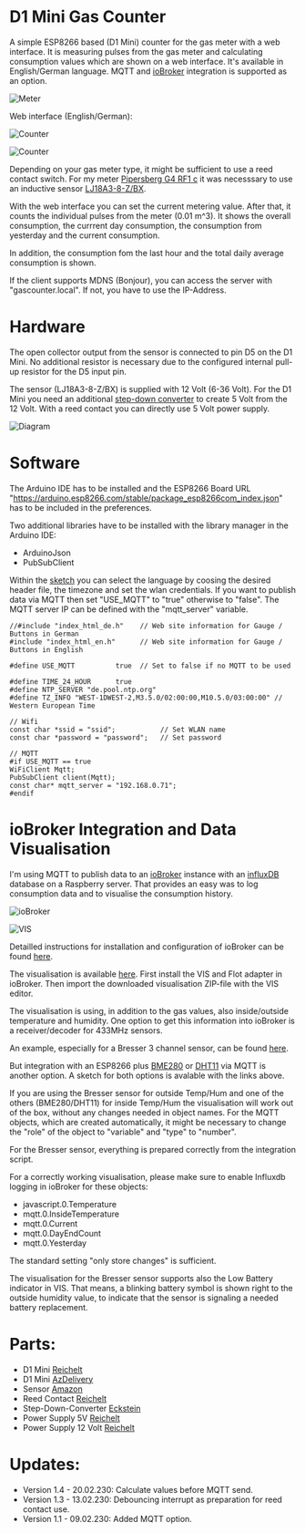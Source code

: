 # D1 Mini Gas Counter

A simple ESP8266 based (D1 Mini) counter for the gas meter with a web interface. It is measuring pulses from the gas meter and calculating consumption values which are shown on a web interface. It's available in English/German language. MQTT and [ioBroker](https://www.iobroker.net/) integration is supported as an option.

![Meter](https://github.com/AK-Homberger/D1Mini-GasCounter/blob/main/Meter.jpg)

Web interface (English/German):

![Counter](https://github.com/AK-Homberger/D1Mini-GasCounter/blob/main/Webclient_en.png)

![Counter](https://github.com/AK-Homberger/D1Mini-GasCounter/blob/main/Webclient_de.png)

Depending on your gas meter type, it might be sufficient to use a reed contact switch. For my meter [Pipersberg G4 RF1 c](https://www.pipersberg.de/wp-content/uploads/2019/12/Gas_81_Daten-Gaszaehler-RF1c-G4G6.pdf) it was necesssary to use an inductive sensor [LJ18A3-8-Z/BX](https://www.amazon.de/gp/product/B071FTP2ZP/ref=ppx_yo_dt_b_asin_title_o05_s00?ie=UTF8&psc=1).

With the web interface you can set the current metering value. After that, it counts the individual pulses from the meter (0.01 m^3).
It shows the overall consumption, the currrent day consumption, the consumption from yesterday and the current consumption.

In addition, the consumption fom the last hour and the total daily average consumption is shown.

If the client supports MDNS (Bonjour), you can access the server with "gascounter.local". If not, you have to use the IP-Address.

# Hardware
The open collector output from the sensor is connected to pin D5 on the D1 Mini. No additional resistor is necessary due to the configured internal pull-up resistor for the D5 input pin.

The sensor (LJ18A3-8-Z/BX) is supplied with 12 Volt (6-36 Volt). For the D1 Mini you need an additional [step-down converter](https://eckstein-shop.de/MiniDC-DCStep-downSpannungsreglerMP1584ENBuckPowerModuleOutout02C8-20V3A) to create 5 Volt from the 12 Volt. With a reed contact you can directly use 5 Volt power supply.

![Diagram](https://github.com/AK-Homberger/D1Mini-GasCounter/blob/main/Diagram.png)

# Software
The Arduino IDE has to be installed and the ESP8266 Board URL "https://arduino.esp8266.com/stable/package_esp8266com_index.json" has to be included in the preferences.

Two additional libraries have to be installed with the library manager in the Arduino IDE:

- ArduinoJson
- PubSubClient

Within the [sketch](https://github.com/AK-Homberger/D1Mini-GasCounter/blob/main/Gascounter/Gascounter.ino) you can select the language by coosing the desired header file, the timezone and set the wlan credentials.
If you want to publish data via MQTT then set "USE_MQTT" to "true" otherwise to "false". The MQTT server IP can be defined with the "mqtt_server" variable.

```
//#include "index_html_de.h"    // Web site information for Gauge / Buttons in German
#include "index_html_en.h"      // Web site information for Gauge / Buttons in English

#define USE_MQTT          true  // Set to false if no MQTT to be used

#define TIME_24_HOUR      true
#define NTP_SERVER "de.pool.ntp.org"
#define TZ_INFO "WEST-1DWEST-2,M3.5.0/02:00:00,M10.5.0/03:00:00" // Western European Time

// Wifi
const char *ssid = "ssid";           // Set WLAN name
const char *password = "password";   // Set password

// MQTT
#if USE_MQTT == true
WiFiClient Mqtt;
PubSubClient client(Mqtt);
const char* mqtt_server = "192.168.0.71";
#endif
```

# ioBroker Integration and Data Visualisation

I'm using MQTT to publish data to an [ioBroker](https://www.iobroker.net/) instance with an [influxDB](https://github.com/influxdata/influxdb#readme) database on a Raspberry server. That provides an easy was to log consumption data and to visualise the consumption history.

![ioBroker](https://github.com/AK-Homberger/D1Mini-GasCounter/blob/main/ioBroker.png)

![VIS](https://github.com/AK-Homberger/D1Mini-GasCounter/blob/main/ioBroker-VIS.png)

Detailled instructions for installation and configuration of ioBroker can be found [here](https://forum.iobroker.net/category/182/installation).

The visualisation is available [here](https://github.com/AK-Homberger/D1Mini-GasCounter/blob/main/VIS-Project.zip). 
First install the VIS and Flot adapter in ioBroker. Then import the downloaded visualisation ZIP-file with the VIS editor. 

The visualisation is using, in addition to the gas values, also inside/outside temperature and humidity. One option to get this information into ioBroker is a receiver/decoder for 433MHz sensors. 

An example, especially for a Bresser 3 channel sensor, can be found [here](https://github.com/AK-Homberger/Bresser-3CH-433MHz-T-H-Sensor-decoder). 

But integration with an ESP8266 plus [BME280](https://github.com/AK-Homberger/D1Mini-GasCounter/blob/main/BME280-MQTT-Sender/BME280-MQTT-Sender.ino) or [DHT11](https://github.com/AK-Homberger/D1Mini-GasCounter/blob/main/DHT11-MQTT-Sender/DHT11-MQTT-Sender.ino) via MQTT is another option. A sketch for both options is avalable with the links above.

If you are using the Bresser sensor for outside Temp/Hum and one of the others (BME280/DHT11) for inside Temp/Hum the visualisation will work out of the box, without any changes needed in object names. For the MQTT objects, which are created automatically, it might be necessary to change the "role" of the object to "variable" and "type" to "number". 

For the Bresser sensor, everything is prepared correctly from the integration script.

For a correctly working visualisation, please make sure to enable Influxdb logging in ioBroker for these objects:

- javascript.0.Temperature
- mqtt.0.InsideTemperature
- mqtt.0.Current
- mqtt.0.DayEndCount
- mqtt.0.Yesterday

The standard setting "only store changes" is sufficient.

The visualisation for the Bresser sensor supports also the Low Battery indicator in VIS. That means, a blinking battery symbol is shown right to the outside humidity value, to indicate that the sensor is signaling a needed battery replacement.

# Parts:

- D1 Mini [Reichelt](https://www.reichelt.de/de/en/d1-mini-esp8266-v3-0-d1-mini-p253978.html?&nbc=1)
- D1 Mini [AzDelivery](https://www.az-delivery.de/en/products/d1-mini?variant=28983931346&utm_source=google&utm_medium=cpc&utm_campaign=19229855661&utm_content=147170319769&utm_term=&gclid=CjwKCAiA3KefBhByEiwAi2LDHM7r8K3XCFbBlfJzONqn45p8F_Yk5XTZbuT6FBbNv-6jXnv12LEDWhoC-ZQQAvD_BwE)
- Sensor [Amazon](https://www.amazon.de/gp/product/B071FTP2ZP/ref=ppx_yo_dt_b_asin_title_o05_s00?ie=UTF8&psc=1)
- Reed Contact [Reichelt](https://www.reichelt.de/de/en/reed-sensor-170-v-0-5-a-normally-open-mk06-4c-p151832.html?&trstct=pos_11&nbc=1)
- Step-Down-Converter [Eckstein](https://eckstein-shop.de/MiniDC-DCStep-downSpannungsreglerMP1584ENBuckPowerModuleOutout02C8-20V3A)
- Power Supply 5V [Reichelt](https://www.reichelt.de/de/en/eco-friendly-plug-in-power-supply-unit-5-v-1000-ma-2-1-mm-snt-1000-5v-p111180.html?GROUPID=4946&START=0&OFFSET=100&SID=94f94f8fe09e887944479f1c1d0a4fcf48b8583b9cb9a4e3de5a0&LANGUAGE=EN&&r=1)
- Power Supply 12 Volt [Reichelt](https://www.reichelt.de/de/en/eco-friendly-plug-in-power-supply-unit-12-v-600-ma-2-5-mm-snt-600-12v-2-5-p108992.html?&nbc=1)

# Updates:
- Version 1.4 - 20.02.230: Calculate values before MQTT send.
- Version 1.3 - 13.02.230: Debouncing interrupt as preparation for reed contact use.
- Version 1.1 - 09.02.230: Added MQTT option.
